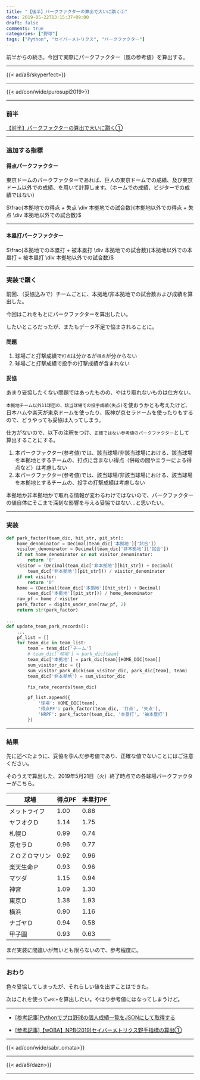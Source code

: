 ```yaml
---
title: "【後半】パークファクターの算出で大いに躓く②"
date: 2019-05-22T13:15:37+09:00
draft: false
comments: true
categories: ["野球"]
tags: ["Python", "セイバーメトリクス", "パークファクター"]
---
```


前半からの続き。今回で実際にパークファクター（風の参考値）を算出する。

<!--more-->

---

{{< ad/a8/skyperfect>}}

---

{{< ad/con/wide/purosupi2019>}}

---

### 前半

[【前半】パークファクターの算出で大いに躓く①](https://www.ted027.com/post/sabr-hit-parkfactor-1)

---

### 追加する指標

#### 得点パークファクター

東京ドームのパークファクターであれば、巨人の東京ドームでの成績、及び東京ドーム以外での成績、を用いて計算します。（ホームでの成績、ビジターでの成績ではない）

$\frac{本拠地での得点 + 失点 \div 本拠地での試合数}{本拠地以外での得点 + 失点 \div 本拠地以外での試合数}$

---

#### 本塁打パークファクター

$\frac{本拠地での本塁打 + 被本塁打 \div 本拠地での試合数}{本拠地以外での本塁打 + 被本塁打 \div 本拠地以外での試合数}$

---

### 実装で躓く

前回、（妥協込みで）チームごとに、本拠地/非本拠地での試合数および成績を算出した。

今回はこれをもとにパークファクターを算出したい。

したいところだったが、またもデータ不足で悩まされることに。

#### 問題

1. 球場ごと打撃成績で`打点`は分かるが`得点`が分からない
1. 球場ごと打撃成績で投手の打撃成績が含まれない

#### 妥協

あまり妥協したくない問題ではあったものの、やはり取れないものは仕方ない。

`本拠地チーム以外11球団の、該当球場での投手成績(失点)`を使おうかとも考えたけど、日本ハムや楽天が東京ドームを使ったり、阪神が京セラドームを使ったりもするので、どうやっても妥協は入ってしまう。

仕方がないので、以下の注釈をつけ、`正確ではない参考値のパークファクター`として算出することにする。

1. 本パークファクター(参考値)では、該当球場/非該当球場における、該当球場を本拠地とするチームの、打点に含まない得点（併殺の間やエラーによる得点など）は考慮しない
1. 本パークファクター(参考値)では、該当球場/非該当球場における、該当球場を本拠地とするチームの、投手の打撃成績は考慮しない

本拠地か非本拠地かで取れる情報が変わるわけではないので、パークファクターの値自体にそこまで深刻な影響を与える妥協ではない…と思いたい。

---

### 実装

```py
def park_factor(team_dic, hit_str, pit_str):
    home_denominator = Decimal(team_dic['本拠地']['試合'])
    visitor_denominator = Decimal(team_dic['非本拠地']['試合'])
    if not home_denominator or not visitor_denominator:
        return '0'
    visitor = (Decimal(team_dic['非本拠地'][hit_str]) + Decimal(
        team_dic['非本拠地'][pit_str])) / visitor_denominator
    if not visitor:
        return '0'
    home = (Decimal(team_dic['本拠地'][hit_str]) + Decimal(
        team_dic['本拠地'][pit_str])) / home_denominator
    raw_pf = home / visitor
    park_factor = digits_under_one(raw_pf, 2)
    return str(park_factor)

...
def update_team_park_records():
    ...
    pf_list = []
    for team_dic in team_list:
        team = team_dic['チーム']
        # team_dic['球場'] = park_dic[team]
        team_dic['本拠地'] = park_dic[team][HOME_DIC[team]]
        sum_visitor_dic = {}
        sum_visitor_park_dick(sum_visitor_dic, park_dic[team], team)
        team_dic['非本拠地'] = sum_visitor_dic

        fix_rate_records(team_dic)

        pf_list.append({
            '球場': HOME_DIC[team],
            '得点PF': park_factor(team_dic, '打点', '失点'),
            'HRPF': park_factor(team_dic, '本塁打', '被本塁打')
        })
```

---

### 結果

先に述べたように、妥協を孕んだ参考値であり、正確な値でないことにはご注意ください。

そのうえで算出した、2019年5月21日（火）終了時点での各球場パークファクターがこちら。

|  球場  |  得点PF  |  本塁打PF  |
| ---- | ---- | ---- |
| メットライフ | 1.00 | 0.88 |
| ヤフオクＤ | 1.14 | 1.75 |
| 札幌Ｄ | 0.99 | 0.74 |
| 京セラＤ | 0.96 | 0.77 |
| ＺＯＺＯマリン | 0.92 | 0.96 |
| 楽天生命Ｐ | 0.93 | 0.96 |
| マツダ | 1.15 | 0.94 |
| 神宮 | 1.09 | 1.30 |
| 東京Ｄ | 1.38 | 1.93 |
| 横浜 | 0.90 | 1.16 |
| ナゴヤＤ | 0.94 | 0.58 |
| 甲子園 | 0.93 | 0.63 |

まだ実装に間違いが無いとも限らないので、参考程度に。

---

### おわり

色々妥協してしまったが、それらしい値を出すことはできた。

次はこれを使って`wRC+`を算出したい。やはり参考値にはなってしまうけど。

---

- [[参考記事]Pythonでプロ野球の個人成績一覧をJSONにして取得する](https://www.ted027.com/post/python-personal-records)

- [[参考記事]【wOBA】NPB(2019)セイバーメトリクス野手指標の算出①](https://www.ted027.com/post/sabr-hit-woba)

---

{{< ad/con/wide/sabr_omata>}}

---

{{< ad/a8/dazn>}}

---
